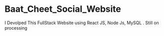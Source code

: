 # Baat_Cheet_Social_Website
I Devolped This FullStack Website using React JS, Node Js, MySQL . 
Still on processing
